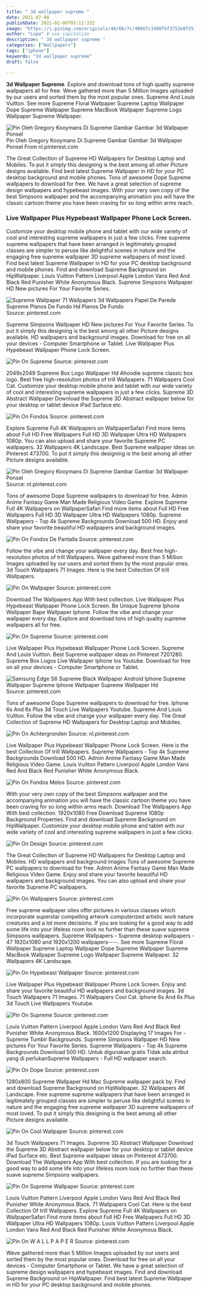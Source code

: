 ```yaml
---
title: " 3d wallpaper supreme "
date: 2021-07-08
publishDate: 2021-02-08T05:12:33Z
image: "https://i.pinimg.com/originals/48/66/7c/48667c3480fbf3752e8f25142ae4879d.png"
author: "Lupo" # use capitalize
description: " 3d wallpaper supreme "
categories: ["Wallpapers"]
tags: ["iphone"]
keywords: "3d wallpaper supreme"
draft: false

---
```



**3d Wallpaper Supreme**. Explore and download tons of high quality supreme wallpapers all for free. Weve gathered more than 5 Million Images uploaded by our users and sorted them by the most popular ones. Supreme And Louis Vuitton. See more Supreme Floral Wallpaper Supreme Laptop Wallpaper Dope Supreme Wallpaper Supreme MacBook Wallpaper Supreme Logo Wallpaper Supreme Wallpaper.

![Pin Oleh Gregory Kooymans Di Supreme Gambar Gambar 3d Wallpaper Ponsel](https://i.pinimg.com/originals/cc/54/76/cc5476df0873370bb8e70c47fd2db136.jpg "Pin Oleh Gregory Kooymans Di Supreme Gambar Gambar 3d Wallpaper Ponsel")
Pin Oleh Gregory Kooymans Di Supreme Gambar Gambar 3d Wallpaper Ponsel From nl.pinterest.com


The Great Collection of Supreme HD Wallpapers for Desktop Laptop and Mobiles. To put it simply this designing is the best among all other Picture designs available. Find best latest Supreme Wallpaper in HD for your PC desktop background and mobile phones. Tons of awesome Dope Supreme wallpapers to download for free. We have a great selection of supreme design wallpapers and hypebeast images. With your very own copy of the best Simpsons wallpaper and the accompanying animation you will have the classic cartoon theme you have been craving for so long within arms reach.

### Live Wallpaper Plus Hypebeast Wallpaper Phone Lock Screen.

Customize your desktop mobile phone and tablet with our wide variety of cool and interesting supreme wallpapers in just a few clicks. Free supreme supreme wallpapers that have been arranged in legitimately grouped classes are simpler to peruse like delightful scenes in nature and the engaging free supreme wallpaper 3D supreme wallpapers of most loved. Find best latest Supreme Wallpaper in HD for your PC desktop background and mobile phones. Find and download Supreme Background on HipWallpaper. Louis Vuitton Pattern Liverpool Apple London Vans Red And Black Red Punisher White Anonymous Black. Supreme Simpsons Wallpaper HD New pictures For Your Favorite Series.


![Supreme Wallpaper 71 Wallpapers 3d Wallpapers Papel De Parede Supreme Planos De Fundo Hd Planos De Fundo](https://i.pinimg.com/originals/fe/e8/3e/fee83e52c06d56f22b3a61cf5c45ea2d.jpg "Supreme Wallpaper 71 Wallpapers 3d Wallpapers Papel De Parede Supreme Planos De Fundo Hd Planos De Fundo")
Source: pinterest.com

Supreme Simpsons Wallpaper HD New pictures For Your Favorite Series. To put it simply this designing is the best among all other Picture designs available. HD wallpapers and background images. Download for free on all your devices - Computer Smartphone or Tablet. Live Wallpaper Plus Hypebeast Wallpaper Phone Lock Screen.

![Pin On Supreme](https://i.pinimg.com/originals/68/8b/24/688b245c1ca3f19b313651e3f20e21e0.jpg "Pin On Supreme")
Source: pinterest.com

2049x2049 Supreme Box Logo Wallpaper Hd Ahoodie supreme classic box logo. Best free high-resolution photos of trill Wallpapers. 71 Wallpapers Cool Cat. Customize your desktop mobile phone and tablet with our wide variety of cool and interesting supreme wallpapers in just a few clicks. Supreme 3D Abstract Wallpaper Download the Supreme 3D Abstract wallpaper below for your desktop or tablet device iPad Surface etc.

![Pin On Fondos](https://i.pinimg.com/originals/aa/69/95/aa6995872a98736e53e8b98f7b574bca.jpg "Pin On Fondos")
Source: pinterest.com

Explore Supreme Full 4K Wallpapers on WallpaperSafari Find more items about Full HD Free Wallpapers Full HD 3D Wallpaper Ultra HD Wallpapers 1080p. You can also upload and share your favorite Supreme PC wallpapers. 32 Wallpapers 4K Landscape. Best Supreme wallpaper ideas on Pinterest 473700. To put it simply this designing is the best among all other Picture designs available.

![Pin Oleh Gregory Kooymans Di Supreme Gambar Gambar 3d Wallpaper Ponsel](https://i.pinimg.com/originals/cc/54/76/cc5476df0873370bb8e70c47fd2db136.jpg "Pin Oleh Gregory Kooymans Di Supreme Gambar Gambar 3d Wallpaper Ponsel")
Source: nl.pinterest.com

Tons of awesome Dope Supreme wallpapers to download for free. Admin Anime Fantasy Game Man Made Religious Video Game. Explore Supreme Full 4K Wallpapers on WallpaperSafari Find more items about Full HD Free Wallpapers Full HD 3D Wallpaper Ultra HD Wallpapers 1080p. Supreme Wallpapers - Top 4k Supreme Backgrounds Download 500 HD. Enjoy and share your favorite beautiful HD wallpapers and background images.

![Pin On Fondos De Pantalla](https://i.pinimg.com/originals/07/3d/fb/073dfb2fb38f70c080441ed087d869d6.jpg "Pin On Fondos De Pantalla")
Source: pinterest.com

Follow the vibe and change your wallpaper every day. Best free high-resolution photos of trill Wallpapers. Weve gathered more than 5 Million Images uploaded by our users and sorted them by the most popular ones. 3d Touch Wallpapers 71 Images. Here is the best Collection Of trill Wallpapers.

![Pin On Wallpaper](https://i.pinimg.com/originals/88/0f/27/880f279e2cbf8c155bbab7a734f61d08.jpg "Pin On Wallpaper")
Source: pinterest.com

Download The Wallpapers App With best collection. Live Wallpaper Plus Hypebeast Wallpaper Phone Lock Screen. Be Unique Supreme Iphone Wallpaper Bape Wallpaper Iphone. Follow the vibe and change your wallpaper every day. Explore and download tons of high quality supreme wallpapers all for free.

![Pin On Supreme](https://i.pinimg.com/originals/71/30/7d/71307da82b4de783a28ec479f933a62c.jpg "Pin On Supreme")
Source: pinterest.com

Live Wallpaper Plus Hypebeast Wallpaper Phone Lock Screen. Supreme And Louis Vuitton. Best Supreme wallpaper ideas on Pinterest 7201280. Supreme Box Logos Live Wallpaper Iphone Ios Youtube. Download for free on all your devices - Computer Smartphone or Tablet.

![Samsung Edge S6 Supreme Black Wallpaper Android Iphone Supreme Wallpaper Supreme Iphone Wallpaper Supreme Wallpaper Hd](https://i.pinimg.com/originals/5a/35/f2/5a35f2a8622e332fac67ca083eeaccd2.jpg "Samsung Edge S6 Supreme Black Wallpaper Android Iphone Supreme Wallpaper Supreme Iphone Wallpaper Supreme Wallpaper Hd")
Source: pinterest.com

Tons of awesome Dope Supreme wallpapers to download for free. Iphone 6s And 6s Plus 3d Touch Live Wallpapers Youtube. Supreme And Louis Vuitton. Follow the vibe and change your wallpaper every day. The Great Collection of Supreme HD Wallpapers for Desktop Laptop and Mobiles.

![Pin On Achtergronden](https://i.pinimg.com/originals/e6/f7/a3/e6f7a3f0704de67dc653be28cb994695.png "Pin On Achtergronden")
Source: nl.pinterest.com

Live Wallpaper Plus Hypebeast Wallpaper Phone Lock Screen. Here is the best Collection Of trill Wallpapers. Supreme Wallpapers - Top 4k Supreme Backgrounds Download 500 HD. Admin Anime Fantasy Game Man Made Religious Video Game. Louis Vuitton Pattern Liverpool Apple London Vans Red And Black Red Punisher White Anonymous Black.

![Pin On Fondos Melos](https://i.pinimg.com/originals/ff/52/99/ff529961f24da2415613d51a8616da03.jpg "Pin On Fondos Melos")
Source: pinterest.com

With your very own copy of the best Simpsons wallpaper and the accompanying animation you will have the classic cartoon theme you have been craving for so long within arms reach. Download The Wallpapers App With best collection. 1920x1080 Free Download Supreme 1080p Background Properties. Find and download Supreme Background on HipWallpaper. Customize your desktop mobile phone and tablet with our wide variety of cool and interesting supreme wallpapers in just a few clicks.

![Pin On Design](https://i.pinimg.com/474x/e1/89/3d/e1893dae62d38fdb88fc5f805ecaad0c.jpg "Pin On Design")
Source: pinterest.com

The Great Collection of Supreme HD Wallpapers for Desktop Laptop and Mobiles. HD wallpapers and background images Tons of awesome Supreme PC wallpapers to download for free. Admin Anime Fantasy Game Man Made Religious Video Game. Enjoy and share your favorite beautiful HD wallpapers and background images. You can also upload and share your favorite Supreme PC wallpapers.

![Pin On Wallpapers](https://i.pinimg.com/originals/22/c0/9d/22c09ddb4111c0ae1b4a08e3eb7362ac.jpg "Pin On Wallpapers")
Source: pinterest.com

Free supreme wallpaper sites offer pictures in various classes which incorporate superstar compelling artwork computerized artistic work nature creatures and a lot more decisions. If you are looking for a good way to add some life into your lifeless room look no further than these suave supreme Simpsons wallpapers. Supreme Wallpapers - Supreme desktop wallpapers - 47 1920x1080 and 1920x1200 wallpapers----. See more Supreme Floral Wallpaper Supreme Laptop Wallpaper Dope Supreme Wallpaper Supreme MacBook Wallpaper Supreme Logo Wallpaper Supreme Wallpaper. 32 Wallpapers 4K Landscape.

![Pin On Hypebeast Wallpaper](https://i.pinimg.com/736x/fd/46/9a/fd469add894fa6fff088a5e4a3230188.jpg "Pin On Hypebeast Wallpaper")
Source: pinterest.com

Live Wallpaper Plus Hypebeast Wallpaper Phone Lock Screen. Enjoy and share your favorite beautiful HD wallpapers and background images. 3d Touch Wallpapers 71 Images. 71 Wallpapers Cool Cat. Iphone 6s And 6s Plus 3d Touch Live Wallpapers Youtube.

![Pin On Supreme](https://i.pinimg.com/originals/a4/8c/3f/a48c3f300e08796ce3164f3e35d1179a.jpg "Pin On Supreme")
Source: pinterest.com

Louis Vuitton Pattern Liverpool Apple London Vans Red And Black Red Punisher White Anonymous Black. 1600x1200 Displaying 17 Images For - Supreme Tumblr Backgrounds. Supreme Simpsons Wallpaper HD New pictures For Your Favorite Series. Supreme Wallpapers - Top 4k Supreme Backgrounds Download 500 HD. Untuk digunakan gratis Tidak ada atribut yang di perlukanSupreme Wallpapers - Full HD wallpaper search.

![Pin On Dope](https://i.pinimg.com/736x/9d/92/b9/9d92b94242fe58a127702f14abb97f3f.jpg "Pin On Dope")
Source: pinterest.com

1280x800 Supreme Wallpaper Hd Mac Supreme wallpaper pack by. Find and download Supreme Background on HipWallpaper. 32 Wallpapers 4K Landscape. Free supreme supreme wallpapers that have been arranged in legitimately grouped classes are simpler to peruse like delightful scenes in nature and the engaging free supreme wallpaper 3D supreme wallpapers of most loved. To put it simply this designing is the best among all other Picture designs available.

![Pin On Cool Wallpaper](https://i.pinimg.com/originals/b5/3d/07/b53d077febca59f670c52ed5e688b511.png "Pin On Cool Wallpaper")
Source: pinterest.com

3d Touch Wallpapers 71 Images. Supreme 3D Abstract Wallpaper Download the Supreme 3D Abstract wallpaper below for your desktop or tablet device iPad Surface etc. Best Supreme wallpaper ideas on Pinterest 473700. Download The Wallpapers App With best collection. If you are looking for a good way to add some life into your lifeless room look no further than these suave supreme Simpsons wallpapers.

![Pin On Supreme Wallpaper](https://i.pinimg.com/564x/f9/9a/3d/f99a3d702b693be2e98d7e0df32292aa.jpg "Pin On Supreme Wallpaper")
Source: pinterest.com

Louis Vuitton Pattern Liverpool Apple London Vans Red And Black Red Punisher White Anonymous Black. 71 Wallpapers Cool Cat. Here is the best Collection Of trill Wallpapers. Explore Supreme Full 4K Wallpapers on WallpaperSafari Find more items about Full HD Free Wallpapers Full HD 3D Wallpaper Ultra HD Wallpapers 1080p. Louis Vuitton Pattern Liverpool Apple London Vans Red And Black Red Punisher White Anonymous Black.

![Pin On W A L L P A P E R](https://i.pinimg.com/originals/48/66/7c/48667c3480fbf3752e8f25142ae4879d.png "Pin On W A L L P A P E R")
Source: pinterest.com

Weve gathered more than 5 Million Images uploaded by our users and sorted them by the most popular ones. Download for free on all your devices - Computer Smartphone or Tablet. We have a great selection of supreme design wallpapers and hypebeast images. Find and download Supreme Background on HipWallpaper. Find best latest Supreme Wallpaper in HD for your PC desktop background and mobile phones.

